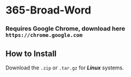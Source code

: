 # 365-Broad-Word
### Requires Google Chrome, download here ```https://chrome.google.com```

## How to Install
Download the ```.zip``` or ```.tar.gz``` for *__Linux__* systems.
